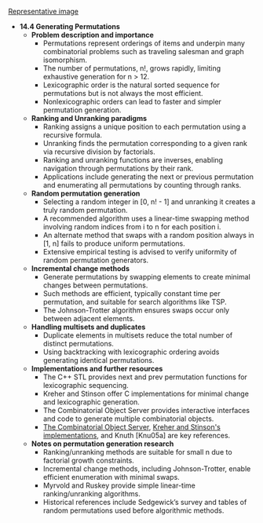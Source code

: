 [Representative image](ADM-ch14-combinatorials-permutations.best.png)

- **14.4 Generating Permutations**
  - **Problem description and importance**
    - Permutations represent orderings of items and underpin many combinatorial problems such as traveling salesman and graph isomorphism.
    - The number of permutations, n!, grows rapidly, limiting exhaustive generation for n > 12.
    - Lexicographic order is the natural sorted sequence for permutations but is not always the most efficient.
    - Nonlexicographic orders can lead to faster and simpler permutation generation.
  - **Ranking and Unranking paradigms**
    - Ranking assigns a unique position to each permutation using a recursive formula.
    - Unranking finds the permutation corresponding to a given rank via recursive division by factorials.
    - Ranking and unranking functions are inverses, enabling navigation through permutations by their rank.
    - Applications include generating the next or previous permutation and enumerating all permutations by counting through ranks.
  - **Random permutation generation**
    - Selecting a random integer in [0, n! - 1] and unranking it creates a truly random permutation.
    - A recommended algorithm uses a linear-time swapping method involving random indices from i to n for each position i.
    - An alternate method that swaps with a random position always in [1, n] fails to produce uniform permutations.
    - Extensive empirical testing is advised to verify uniformity of random permutation generators.
  - **Incremental change methods**
    - Generate permutations by swapping elements to create minimal changes between permutations.
    - Such methods are efficient, typically constant time per permutation, and suitable for search algorithms like TSP.
    - The Johnson-Trotter algorithm ensures swaps occur only between adjacent elements.
  - **Handling multisets and duplicates**
    - Duplicate elements in multisets reduce the total number of distinct permutations.
    - Using backtracking with lexicographic ordering avoids generating identical permutations.
  - **Implementations and further resources**
    - The C++ STL provides next and prev permutation functions for lexicographic sequencing.
    - Kreher and Stinson offer C implementations for minimal change and lexicographic generation.
    - The Combinatorial Object Server provides interactive interfaces and code to generate multiple combinatorial objects.
    - [The Combinatorial Object Server](http://theory.cs.uvic.ca/), [Kreher and Stinson's implementations](http://www.math.mtu.edu/~kreher/cages/Src.html), and Knuth [Knu05a] are key references.
  - **Notes on permutation generation research**
    - Ranking/unranking methods are suitable for small n due to factorial growth constraints.
    - Incremental change methods, including Johnson-Trotter, enable efficient enumeration with minimal swaps.
    - Myrvold and Ruskey provide simple linear-time ranking/unranking algorithms.
    - Historical references include Sedgewick’s survey and tables of random permutations used before algorithmic methods.
